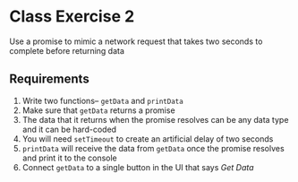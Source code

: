 # Class Exercise 2
Use a promise to mimic a network request that takes two seconds to complete before returning data

## Requirements
1. Write two functions– `getData` and `printData`
2. Make sure that `getData` returns a promise
3. The data that it returns when the promise resolves can be any data type and it can be hard-coded
4. You will need `setTimeout` to create an artificial delay of two seconds
5. `printData` will receive the data from `getData` once the promise resolves and print it to the console
6. Connect `getData` to a single button in the UI that says _Get Data_

